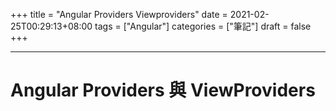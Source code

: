 +++
title = "Angular Providers Viewproviders"
date = 2021-02-25T00:29:13+08:00
tags = ["Angular"]
categories = ["筆記"]
draft = false
+++

<!--more-->
---

# Angular Providers 與 ViewProviders



